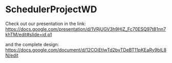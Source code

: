 # SchedulerProjectWD

Check out our presentation in the link:
https://docs.google.com/presentation/d/1VRjUGV3h9HjZ_Fc70ESQ97t81nn7khTM/edit#slide=id.p1

and the complete design:
https://docs.google.com/document/d/12COiEtlwTd2bvTDeBT11pKEaRy9blL8N/edit
